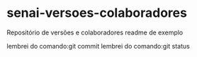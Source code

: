 # senai-versoes-colaboradores
Repositório de versões e colaboradores
readme de exemplo

lembrei do comando:git commit
lembrei do comando:git status


